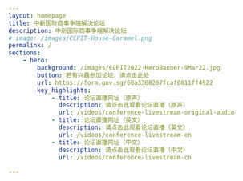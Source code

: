 ```yaml
---
layout: homepage
title: 中新国际商事争端解决论坛
description: 中新国际商事争端解决论坛
# image: /images/CCPIT-House-Caramel.png
permalink: /
sections:
    - hero:
        background: /images/CCPIT2022-HeroBanner-9Mar22.jpg
        button: 若有兴趣参加论坛，请点击此处
        url: https://form.gov.sg/60a3368267fcaf0011ff4922
        key_highlights:
            - title: 论坛直播网址（原声）
              description: 请点击此观看论坛直播（原声）
              url: /videos/conference-livestream-original-audio
            - title: 论坛直播网址（英文）
              description: 请点击此观看论坛直播（英文）
              url: /videos/conference-livestream-en
            - title: 论坛直播网址（中文）
              description: 请点击此观看论坛直播（中文）
              url: /videos/conference-livestream-cn
            
---
```


